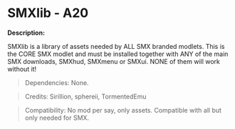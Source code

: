 # SMXlib - A20

**Description:**

SMXlib is a library of assets needed by ALL SMX branded modlets. This is the CORE SMX modlet and must be installed together with ANY of the main SMX downloads, SMXhud, SMXmenu or SMXui. NONE of them will work without it!

> Dependencies: None.

> Credits: Sirillion, sphereii, TormentedEmu

> Compatibility: No mod per say, only assets. Compatible with all but only needed for SMX.
